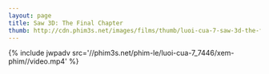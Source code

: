 ```yaml
---
layout: page
title: Saw 3D: The Final Chapter
thumb: http://cdn.phim3s.net/images/films/thumb/luoi-cua-7-saw-3d-the-final-chapter-2010.jpg
---
```

{% include jwpadv src='//phim3s.net/phim-le/luoi-cua-7_7446/xem-phim//video.mp4' %}